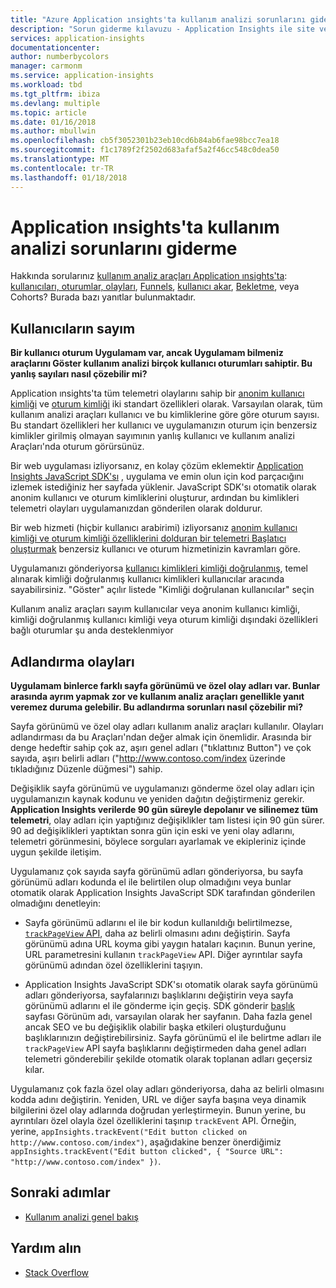 ```yaml
---
title: "Azure Application ınsights'ta kullanım analizi sorunlarını giderme"
description: "Sorun giderme kılavuzu - Application Insights ile site ve uygulama kullanımını analiz etme."
services: application-insights
documentationcenter: 
author: numberbycolors
manager: carmonm
ms.service: application-insights
ms.workload: tbd
ms.tgt_pltfrm: ibiza
ms.devlang: multiple
ms.topic: article
ms.date: 01/16/2018
ms.author: mbullwin
ms.openlocfilehash: cb5f3052301b23eb10cd6b84ab6fae98bcc7ea18
ms.sourcegitcommit: f1c1789f2f2502d683afaf5a2f46cc548c0dea50
ms.translationtype: MT
ms.contentlocale: tr-TR
ms.lasthandoff: 01/18/2018
---
```

# <a name="troubleshoot-usage-analytics-in-application-insights"></a>Application ınsights'ta kullanım analizi sorunlarını giderme
Hakkında sorularınız [kullanım analiz araçları Application ınsights'ta](app-insights-usage-overview.md): [kullanıcıları, oturumlar, olayları](app-insights-usage-segmentation.md), [Funnels](usage-funnels.md), [kullanıcı akar](app-insights-usage-flows.md), [Bekletme](app-insights-usage-retention.md), veya Cohorts? Burada bazı yanıtlar bulunmaktadır.

## <a name="counting-users"></a>Kullanıcıların sayım
**Bir kullanıcı oturum Uygulamam var, ancak Uygulamam bilmeniz araçlarını Göster kullanım analizi birçok kullanıcı oturumları sahiptir. Bu yanlış sayıları nasıl çözebilir mi?**

Application ınsights'ta tüm telemetri olaylarını sahip bir [anonim kullanıcı kimliği](application-insights-data-model-context.md) ve [oturum kimliği](application-insights-data-model-context.md) iki standart özellikleri olarak. Varsayılan olarak, tüm kullanım analizi araçları kullanıcı ve bu kimliklerine göre göre oturum sayısı. Bu standart özellikleri her kullanıcı ve uygulamanızın oturum için benzersiz kimlikler girilmiş olmayan sayımının yanlış kullanıcı ve kullanım analizi Araçları'nda oturum görürsünüz.

Bir web uygulaması izliyorsanız, en kolay çözüm eklemektir [Application Insights JavaScript SDK'sı](app-insights-javascript.md) , uygulama ve emin olun için kod parçacığını izlemek istediğiniz her sayfada yüklenir. JavaScript SDK'sı otomatik olarak anonim kullanıcı ve oturum kimliklerini oluşturur, ardından bu kimlikleri telemetri olayları uygulamanızdan gönderilen olarak doldurur.

Bir web hizmeti (hiçbir kullanıcı arabirimi) izliyorsanız [anonim kullanıcı kimliği ve oturum kimliği özelliklerini dolduran bir telemetri Başlatıcı oluşturmak](app-insights-usage-send-user-context.md) benzersiz kullanıcı ve oturum hizmetinizin kavramları göre.

Uygulamanızı gönderiyorsa [kullanıcı kimlikleri kimliği doğrulanmış](app-insights-api-custom-events-metrics.md#authenticated-users), temel alınarak kimliği doğrulanmış kullanıcı kimlikleri kullanıcılar aracında sayabilirsiniz. "Göster" açılır listede "Kimliği doğrulanan kullanıcılar" seçin

Kullanım analiz araçları sayım kullanıcılar veya anonim kullanıcı kimliği, kimliği doğrulanmış kullanıcı kimliği veya oturum kimliği dışındaki özellikleri bağlı oturumlar şu anda desteklenmiyor

## <a name="naming-events"></a>Adlandırma olayları
**Uygulamam binlerce farklı sayfa görünümü ve özel olay adları var. Bunlar arasında ayrım yapmak zor ve kullanım analiz araçları genellikle yanıt veremez duruma gelebilir. Bu adlandırma sorunları nasıl çözebilir mi?**

Sayfa görünümü ve özel olay adları kullanım analiz araçları kullanılır. Olayları adlandırması da bu Araçları'ndan değer almak için önemlidir. Arasında bir denge hedeftir sahip çok az, aşırı genel adları ("tıklattınız Button") ve çok sayıda, aşırı belirli adları ("http://www.contoso.com/index üzerinde tıkladığınız Düzenle düğmesi") sahip.

Değişiklik sayfa görünümü ve uygulamanızı gönderme özel olay adları için uygulamanızın kaynak kodunu ve yeniden dağıtın değiştirmeniz gerekir. **Application Insights verilerde 90 gün süreyle depolanır ve silinemez tüm telemetri**, olay adları için yaptığınız değişiklikler tam listesi için 90 gün sürer. 90 ad değişiklikleri yaptıktan sonra gün için eski ve yeni olay adlarını, telemetri görünmesini, böylece sorguları ayarlamak ve ekipleriniz içinde uygun şekilde iletişim.

Uygulamanız çok sayıda sayfa görünümü adları gönderiyorsa, bu sayfa görünümü adları kodunda el ile belirtilen olup olmadığını veya bunlar otomatik olarak Application Insights JavaScript SDK tarafından gönderilen olmadığını denetleyin:

* Sayfa görünümü adlarını el ile bir kodun kullanıldığı belirtilmezse, [ `trackPageView` API](https://github.com/Microsoft/ApplicationInsights-JS/blob/master/API-reference.md), daha az belirli olmasını adını değiştirin. Sayfa görünümü adına URL koyma gibi yaygın hataları kaçının. Bunun yerine, URL parametresini kullanın `trackPageView` API. Diğer ayrıntılar sayfa görünümü adından özel özelliklerini taşıyın.

* Application Insights JavaScript SDK'sı otomatik olarak sayfa görünümü adları gönderiyorsa, sayfalarınızı başlıklarını değiştirin veya sayfa görünümü adlarını el ile gönderme için geçiş. SDK gönderir [başlık](https://developer.mozilla.org/docs/Web/HTML/Element/title) sayfası Görünüm adı, varsayılan olarak her sayfanın. Daha fazla genel ancak SEO ve bu değişiklik olabilir başka etkileri oluşturduğunu başlıklarınızın değiştirebilirsiniz. Sayfa görünümü el ile belirtme adları ile `trackPageView` API sayfa başlıklarını değiştirmeden daha genel adları telemetri gönderebilir şekilde otomatik olarak toplanan adları geçersiz kılar.   

Uygulamanız çok fazla özel olay adları gönderiyorsa, daha az belirli olmasını kodda adını değiştirin. Yeniden, URL ve diğer sayfa başına veya dinamik bilgilerini özel olay adlarında doğrudan yerleştirmeyin. Bunun yerine, bu ayrıntıları özel olayla özel özelliklerini taşınıp `trackEvent` API. Örneğin, yerine, `appInsights.trackEvent("Edit button clicked on http://www.contoso.com/index")`, aşağıdakine benzer önerdiğimiz `appInsights.trackEvent("Edit button clicked", { "Source URL": "http://www.contoso.com/index" })`.

## <a name="next-steps"></a>Sonraki adımlar

* [Kullanım analizi genel bakış](app-insights-usage-overview.md)

## <a name="get-help"></a>Yardım alın
* [Stack Overflow](http://stackoverflow.com/questions/tagged/ms-application-insights)

